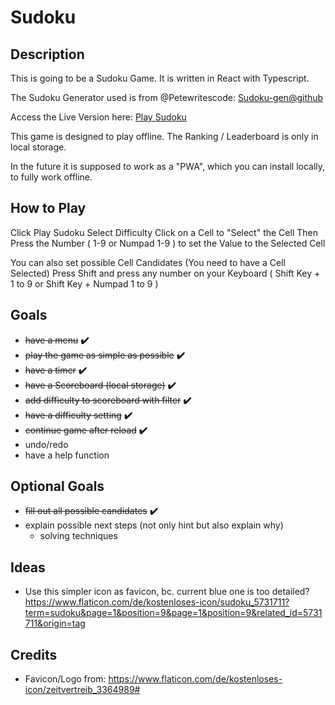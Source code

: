 # Sudoku
## Description

This is going to be a Sudoku Game. It is written in React with Typescript.

The Sudoku Generator used is from @Petewritescode: [Sudoku-gen@github](https://github.com/petewritescode/sudoku-gen)  

Access the Live Version here: [Play Sudoku](https://bloodiko.github.io/sudoku)

This game is designed to play offline. The Ranking / Leaderboard is only in local storage. 

In the future it is supposed to work as a "PWA", which you can install locally, to fully work offline. 

## How to Play

Click Play Sudoku
Select Difficulty
Click on a Cell to "Select" the Cell
Then Press the Number ( 1-9 or Numpad 1-9 ) to set the Value to the Selected Cell

You can also set possible Cell Candidates (You need to have a Cell Selected) 
Press Shift and press any number on your Keyboard ( Shift Key + 1 to 9  or Shift Key + Numpad 1 to 9 ) 

## Goals

- ~~have a menu~~                           **:heavy_check_mark:**
- ~~play the game as simple as possible~~   **:heavy_check_mark:**
- ~~have a timer~~                          **:heavy_check_mark:**
- ~~have a Scoreboard (local storage)~~     **:heavy_check_mark:**
- ~~add difficulty to scoreboard with filter~~  **:heavy_check_mark:**
- ~~have a difficulty setting~~             **:heavy_check_mark:**
- ~~continue game after reload~~            **:heavy_check_mark:**
- undo/redo
- have a help function

## Optional Goals

- ~~fill out all possible candidates~~ **:heavy_check_mark:**
- explain possible next steps (not only hint but also explain why)
  - solving techniques

## Ideas 

- Use this simpler icon as favicon, bc. current blue one is too detailed?  
  https://www.flaticon.com/de/kostenloses-icon/sudoku_5731711?term=sudoku&page=1&position=9&page=1&position=9&related_id=5731711&origin=tag

## Credits 

- Favicon/Logo from: https://www.flaticon.com/de/kostenloses-icon/zeitvertreib_3364989#
